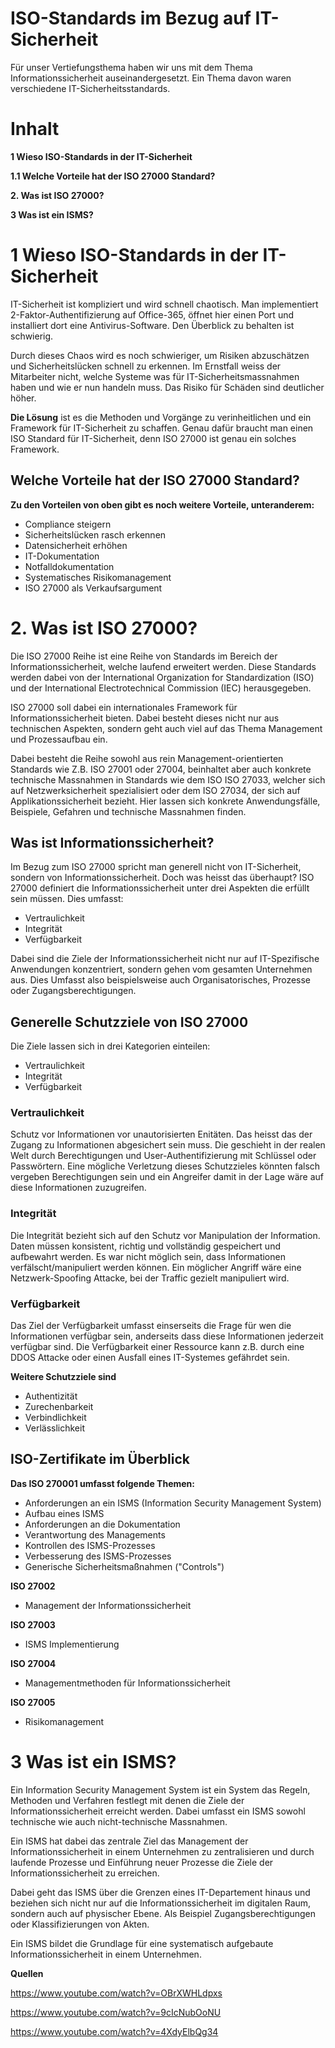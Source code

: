 # ISO-Standards im Bezug auf IT-Sicherheit
Für unser Vertiefungsthema haben wir uns mit dem Thema Informationssicherheit auseinandergesetzt. Ein Thema davon waren verschiedene IT-Sicherheitsstandards. 


# **Inhalt**
**1 Wieso ISO-Standards in der IT-Sicherheit**

**1.1 Welche Vorteile hat der ISO 27000 Standard?**

**2. Was ist ISO 27000?**

**3 Was ist ein ISMS?**


# **1 Wieso ISO-Standards in der IT-Sicherheit**

IT-Sicherheit ist kompliziert und wird schnell chaotisch. Man implementiert 2-Faktor-Authentifizierung auf Office-365, öffnet hier einen Port und installiert dort eine Antivirus-Software. Den Überblick zu behalten ist schwierig. 

Durch dieses Chaos wird es noch schwieriger, um Risiken abzuschätzen und Sicherheitslücken schnell zu erkennen. Im Ernstfall weiss der Mitarbeiter nicht, welche Systeme was für IT-Sicherheitsmassnahmen haben und wie er nun handeln muss. Das Risiko für Schäden sind deutlicher höher. 

**Die Lösung** ist es die Methoden und Vorgänge zu verinheitlichen und ein Framework für IT-Sicherheit zu schaffen. Genau dafür braucht man einen ISO Standard für IT-Sicherheit, denn ISO 27000 ist genau ein solches Framework.

## **Welche Vorteile hat der ISO 27000 Standard?**
**Zu den Vorteilen von oben gibt es noch weitere Vorteile, unteranderem:**

- Compliance steigern
- Sicherheitslücken rasch erkennen
- Datensicherheit erhöhen
- IT-Dokumentation
- Notfalldokumentation
- Systematisches Risikomanagement
- ISO 27000 als Verkaufsargument

# **2. Was ist ISO 27000?**

Die ISO 27000 Reihe ist eine Reihe von Standards im Bereich der Informationssicherheit, welche laufend erweitert werden. Diese Standards werden dabei von der International Organization for Standardization (ISO) und der International Electrotechnical Commission (IEC) herausgegeben. 

ISO 27000 soll dabei ein internationales Framework für Informationssicherheit bieten. Dabei besteht dieses nicht nur aus technischen Aspekten, sondern geht auch viel auf das Thema Management und Prozessaufbau ein. 

Dabei besteht die Reihe sowohl aus rein Management-orientierten Standards wie Z.B. ISO 27001 oder 27004, beinhaltet aber auch konkrete technische Massnahmen in Standards wie dem ISO ISO 27033, welcher sich auf Netzwerksicherheit spezialisiert oder dem ISO 27034, der sich auf Applikationssicherheit bezieht. Hier lassen sich konkrete Anwendungsfälle, Beispiele, Gefahren und technische Massnahmen finden. 

## **Was ist Informationssicherheit?**

Im Bezug zum ISO 27000 spricht man generell nicht von IT-Sicherheit, sondern von Informationssicherheit. Doch was heisst das überhaupt? ISO 27000 definiert die Informationssicherheit unter drei Aspekten die erfüllt sein müssen. Dies umfasst: 
- Vertraulichkeit 
- Integrität 
- Verfügbarkeit

Dabei sind die Ziele der Informationssicherheit nicht nur auf IT-Spezifische Anwendungen konzentriert, sondern gehen vom gesamten Unternehmen aus. Dies Umfasst also beispielsweise auch Organisatorisches, Prozesse oder Zugangsberechtigungen. 


## **Generelle Schutzziele von ISO 27000**
Die Ziele lassen sich in drei Kategorien einteilen:
- Vertraulichkeit 
- Integrität 
- Verfügbarkeit

### **Vertraulichkeit**
Schutz vor Informationen vor unautorisierten Enitäten. Das heisst das der Zugang zu Informationen abgesichert sein muss. Die geschieht in der realen Welt durch Berechtigungen und User-Authentifizierung mit Schlüssel oder Passwörtern. Eine mögliche Verletzung dieses Schutzzieles könnten falsch vergeben Berechtigungen sein und ein Angreifer damit in der Lage wäre auf diese Informationen zuzugreifen. 

### **Integrität**
Die Integrität bezieht sich auf den Schutz vor Manipulation der Information. Daten müssen konsistent, richtig und vollständig gespeichert und aufbewahrt werden. Es war nicht möglich sein, dass Informationen verfälscht/manipuliert werden können. Ein möglicher Angriff wäre eine Netzwerk-Spoofing Attacke, bei der Traffic gezielt manipuliert wird. 

### **Verfügbarkeit**
Das Ziel der Verfügbarkeit umfasst einserseits die Frage für wen die Informationen verfügbar sein, anderseits dass diese Informationen jederzeit verfügbar sind. Die Verfügbarkeit einer Ressource kann z.B. durch eine DDOS Attacke oder einen Ausfall eines IT-Systemes gefährdet sein. 

**Weitere Schutzziele sind**
- Authentizität
- Zurechenbarkeit
- Verbindlichkeit
- Verlässlichkeit


## **ISO-Zertifikate im Überblick**

**Das ISO 270001 umfasst folgende Themen:**
- Anforderungen an ein ISMS (Information Security Management System)
- Aufbau eines ISMS
- Anforderungen an die Dokumentation
- Verantwortung des Managements
- Kontrollen des ISMS-Prozesses
- Verbesserung des ISMS-Prozesses
- Generische Sicherheitsmaßnahmen ("Controls")


**ISO 27002**
- Management der Informationssicherheit

**ISO 27003**
- ISMS Implementierung

**ISO 27004**
- Managementmethoden für Informationssicherheit

**ISO 27005**
- Risikomanagement

# **3 Was ist ein ISMS?**
Ein Information Security Management System ist ein System das Regeln, Methoden und Verfahren festlegt mit denen die Ziele der Informationssicherheit erreicht werden. Dabei umfasst ein ISMS sowohl technische wie auch nicht-technische Massnahmen. 

Ein ISMS hat dabei das zentrale Ziel das Management der Informationssicherheit in einem Unternehmen zu zentralisieren und durch laufende Prozesse und Einführung neuer Prozesse die Ziele der Informationssicherheit zu erreichen. 

Dabei geht das ISMS über die Grenzen eines IT-Departement hinaus und beziehen sich nicht nur auf die Informationssicherheit im digitalen Raum, sondern auch auf physischer Ebene. Als Beispiel Zugangsberechtigungen oder Klassifizierungen von Akten. 

Ein ISMS bildet die Grundlage für eine systematisch aufgebaute Informationssicherheit in einem Unternehmen. 


**Quellen**

https://www.youtube.com/watch?v=OBrXWHLdpxs

https://www.youtube.com/watch?v=9cIcNubOoNU

https://www.youtube.com/watch?v=4XdyElbQg34